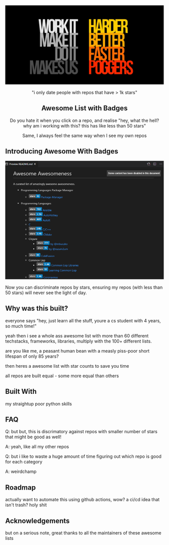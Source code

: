 <!-- PROJECT LOGO -->
<br />
<p align="center">
  <a href="https://github.com/goldencorgi/awesome-with-badges">
    <img src="images/daftpunkpoggers.png" alt="Logo" >
  </a>
  <p align="center">"i only date people with repos that have > 1k stars"</p>

  <h2 align="center">Awesome List with Badges</h2>

  <p align="center">
    Do you hate it when you click on a repo, and realise "hey, what the hell? why am i working with this? this has like less than 50 stars"
  </p>
  <p align="center">
    Same, I always feel the same way when I see my own repos
  </p>
</p>


<!-- ABOUT THE PROJECT -->
## Introducing Awesome With Badges

<p align="center">
  <a href="https://github.com/goldencorgi/awesome-with-badges">
    <img src="images/image.png" alt="Logo" >
  </a>
</p>
Now you can discriminate repos by stars, ensuring my repos (with less than 50 stars) will never see the light of day.

<!-- USAGE EXAMPLES -->
## Why was this built?

everyone says "hey, just learn all the stuff, youre a cs student with 4 years, so much time!"

yeah then i see a whole ass awesome list with more than 60 different techstacks, frameworks, libraries, multiply with the 100+ different lists.

are you like me, a peasant human bean with a measly piss-poor short lifespan of only 85 years?

then heres a awesome list with star counts to save you time

all repos are built equal - some more equal than others

## Built With

my straightup poor python skills

<!-- GETTING STARTED -->
## FAQ

Q: but but, this is discrimatory against repos with smaller number of stars that might be good as well!

A: yeah, like all my other repos

Q: but i like to waste a huge amount of time figuring out which repo is good for each category

A: weirdchamp


<!-- ROADMAP -->
## Roadmap

actually want to automate this using github actions, wow? a ci/cd idea that isn't trash? holy shit


<!-- ACKNOWLEDGEMENTS -->
## Acknowledgements

but on a serious note, great thanks to all the maintainers of these awesome lists